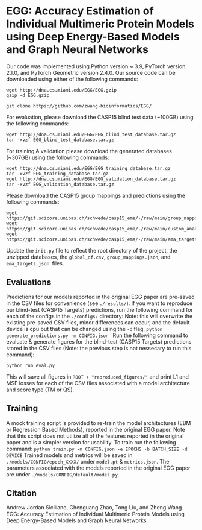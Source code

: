 # EGG: Accuracy Estimation of Individual Multimeric Protein Models using Deep Energy-Based Models and Graph Neural Networks
Our code was implemented using Python version ~ 3.9, PyTorch version 2.1.0, and PyTorch Geometric version 2.4.0. 
Our source code can be downloaded using either of the following commands:
```
wget http://dna.cs.miami.edu/EGG/EGG.gzip
gzip -d EGG.gzip
```
```
git clone https://github.com/zwang-bioinformatics/EGG/
```
For evaluation, please download the CASP15 blind test data (~100GB) using the following commands: 
```
wget http://dna.cs.miami.edu/EGG/EGG_blind_test_database.tar.gz
tar -xvzf EGG_blind_test_database.tar.gz
```
For training & validation please download the generated databases (~307GB) using the following commands:
```
wget http://dna.cs.miami.edu/EGG/EGG_training_database.tar.gz
tar -xvzf EGG_training_database.tar.gz
wget http://dna.cs.miami.edu/EGG/EGG_validation_database.tar.gz
tar -xvzf EGG_validation_database.tar.gz
```
Please download the CASP15 group mappings and predictions using the following commands: 
```
wget https://git.scicore.unibas.ch/schwede/casp15_ema/-/raw/main/group_mappings.json
wget https://git.scicore.unibas.ch/schwede/casp15_ema/-/raw/main/custom_analysis/global_df.csv
wget https://git.scicore.unibas.ch/schwede/casp15_ema/-/raw/main/ema_targets.json
```
Update the `init.py` file to reflect the root directory of the project, the unzipped databases, the `global_df.csv`, `group_mappings.json`, and `ema_targets.json `files. 

## Evaluations
Predictions for our models reported in the original EGG paper are pre-saved in the CSV files for convenience (see `./results/`).
If you want to reproduce our blind-test (CASP15 Targets) predictions, run the following command for each of the configs in the `./configs/` directory:
Note: this will overwrite the existing pre-saved CSV files, minor differences can occur, and the default device is cpu but that can be changed using the `-d` flag. 
``
python generate_predictions.py -m CONFIG.json 
``
Run the following command to evaluate & generate figures for the blind-test (CASP15 Targets) predictions stored in the CSV files (Note: the previous step is not nessecary to run this command): 
```
python run_eval.py
```
This will save all figures in `ROOT + "reproduced_figures/"` and print L1 and MSE losses for each of the CSV files associated with a model architecture and score type (TM or QS). 
## Training
A mock training script is provided to re-train the model architectures (EBM or Regression Based Methods), reported in the original EGG paper. Note that this script does not utilize all of the features reported in the original paper and is a simpler version for usability. To train run the following command: 
``
python train.py -m CONFIG.json -e EPOCHS -b BATCH_SIZE -d DEVICE
``
Trained models and metrics will be saved in `./models/CONFIG/epoch_XXXX/` under `model.pt` & `metrics.json`. 
The parameters associated with the models reported in the original EGG paper are under `./models/CONFIG/default/model.py`.
## Citation
Andrew Jordan Siciliano, Chenguang Zhao, Tong Liu, and Zheng Wang.
EGG: Accuracy Estimation of Individual Multimeric Protein Models using Deep Energy-Based Models and Graph Neural Networks

